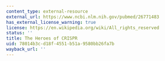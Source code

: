 ```yaml
---
content_type: external-resource
external_url: https://www.ncbi.nlm.nih.gov/pubmed/26771483
has_external_license_warning: true
license: https://en.wikipedia.org/wiki/All_rights_reserved
status: ''
title: The Heroes of CRISPR
uid: 78014b3c-d18f-4551-b51a-9580bb26fa7b
wayback_url: ''
---
```

